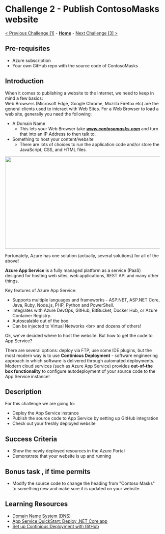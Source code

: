 # Challenge 2 - Publish ContosoMasks website

[< Previous Challenge [1]](./Challenge01.md) - **[Home](../README.md)** - [Next Challenge [3] >](./Challenge03.md)

## Pre-requisites

- Azure subscription
- Your own GitHub repo with the source code of ContosoMasks

## Introduction

When it comes to publishing a website to the Internet, we need to keep in mind a few basics:<br/>
Web Browsers (Microsoft Edge, Google Chrome, Mozilla Firefox etc) are the general clients used to interact with Web Sites. For a Web Browser to load a web site, generally you need the following:
- A Domain Name 
  - This lets your Web Browser take ***www.contosomasks.com*** and turn that into an IP Address to then talk to.
- Something to host your content/website
  - There are lots of choices to run the application code and/or store the JavaScript, CSS, and HTML files.

<p align="center">
  <img src="https://user-images.githubusercontent.com/54835093/164078163-e50c3538-a039-4cbb-9277-41e60caa83e0.png" width="550" height="300">
</p>

Fortunately, Azure has one solution (actually, several solutions) for all of the above!

**Azure App Service** is a fully managed platform as a service (PaaS) designed for hosting web sites, web applications, REST API and many other things. 

Key features of Azure App Service:
- Supports multiple languages and frameworks - ASP.NET, ASP.NET Core, Java, Ruby, Node.js, PHP, Python and PowerShell.
- Integrates with Azure DevOps, GitHub, BitBucket, Docker Hub, or Azure Container Registry.
- Autoscalable out of the box
- Can be injected to Virtual Networks <br\>
and dozens of others!

Ok, we've decided where to host the website. But how to get the code to App Service?

There are several options: deploy via FTP, use some IDE plugins, but the most modern way is to use **Continious Deployment** - software engineering approach in which software is delivered through automated deployments. Modern cloud services (such as Azure App Service) provides **out-of-the box functionality** to configure autodeployment of your source code to the App Service instance! 

## Description

For this challenge we are going to:
- Deploy the App Service instance
- Publish the source code to App Service by setting up GitHub integration
- Check out your freshly deployed website

## Success Criteria

- Show the newly deployed resources in the Azure Portal
- Demonstrate that your website is up and running

## Bonus task , if time permits
- Modify the source code to change the heading from "Contoso Masks" to something new and make sure it is updated on your website.

## Learning Resources

- [Domain Name System (DNS)](https://en.wikipedia.org/wiki/Domain_Name_System)
- [App Service QuickStart: Deploy .NET Core app](https://docs.microsoft.com/en-us/azure/app-service/quickstart-dotnetcore?tabs=net60&pivots=development-environment-vs)
- [Set up Continious Deployment with GitHub](https://docs.microsoft.com/en-us/azure/app-service/deploy-continuous-deployment?tabs=github)

